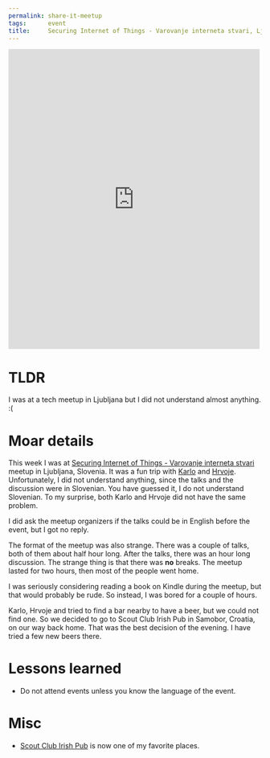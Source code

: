 ```yaml
---
permalink: share-it-meetup
tags:      event
title:     Securing Internet of Things - Varovanje interneta stvari, Ljubljana, Slovenia
---
```

<iframe src="https://www.facebook.com/plugins/post.php?href=https%3A%2F%2Fwww.facebook.com%2Fmedia%2Fset%2F%3Fset%3Da.10153749306427290.1073741848.735252289%26type%3D3&width=500" width="500" height="597" style="border:none;overflow:hidden" scrolling="no" frameborder="0" allowTransparency="true"></iframe>

# TLDR

I was at a tech meetup in Ljubljana but I did not understand almost anything. :(

# Moar details

This week I was at [Securing Internet of Things - Varovanje interneta stvari](http://www.meetup.com/ShareIT/events/218637413/) meetup in Ljubljana, Slovenia. It was a fun trip with [Karlo](https://twitter.com/karlosmid) and [Hrvoje](https://twitter.com/shimetweets). Unfortunately, I did not understand anything, since the talks and the discussion were in Slovenian. You have guessed it, I do not understand Slovenian. To my surprise, both Karlo and Hrvoje did not have the same problem.

I did ask the meetup organizers if the talks could be in English before the event, but I got no reply.

The format of the meetup was also strange. There was a couple of talks, both of them about half hour long. After the talks, there was an hour long discussion. The strange thing is that there was **no** breaks. The meetup lasted for two hours, then most of the people went home.

I was seriously considering reading a book on Kindle during the meetup, but that would probably be rude. So instead, I was bored for a couple of hours.

Karlo, Hrvoje and tried to find a bar nearby to have a beer, but we could not find one. So we decided to go to Scout Club Irish Pub in Samobor, Croatia, on our way back home. That was the best decision of the evening. I have tried a few new beers there.

# Lessons learned

- Do not attend events unless you know the language of the event.

# Misc

- [Scout Club Irish Pub](http://scout-irishpub.com/) is now one of my favorite places.
